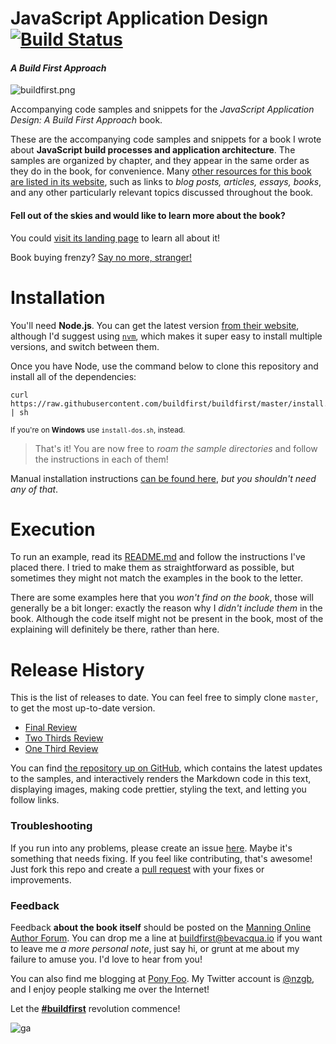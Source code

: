 # JavaScript Application Design [![Build Status](https://travis-ci.org/buildfirst/buildfirst.svg?branch=master)](https://travis-ci.org/buildfirst/buildfirst)
#### _A Build First Approach_

![buildfirst.png][1]

Accompanying code samples and snippets for the _JavaScript Application Design: A Build First Approach_ book.

These are the accompanying code samples and snippets for a book I wrote about **JavaScript build processes and application architecture**. The samples are organized by chapter, and they appear in the same order as they do in the book, for convenience. Many [other resources for this book are listed in its website][2], such as links to _blog posts, articles, essays, books_, and any other particularly relevant topics discussed throughout the book.

#### Fell out of the skies and would like to learn more about the book?

You could [visit its landing page][3] to learn all about it!

Book buying frenzy? [Say no more, stranger!][4]

# Installation

You'll need **Node.js**. You can get the latest version [from their website][5], although I'd suggest using [`nvm`][6], which makes it super easy to install multiple versions, and switch between them.

Once you have Node, use the command below to clone this repository and install all of the dependencies:

```shell
curl https://raw.githubusercontent.com/buildfirst/buildfirst/master/install.sh | sh
```

<sub>If you're on **Windows** use `install-dos.sh`, instead.</sub>

> That's it! You are now free to _roam the sample directories_ and follow the instructions in each of them!

Manual installation instructions [can be found here][7], _but you shouldn't need any of that_.

# Execution

To run an example, read its [README.md][8] and follow the instructions I've placed there. I tried to make them as straightforward as possible, but sometimes they might not match the examples in the book to the letter.

There are some examples here that you _won't find on the book_, those will generally be a bit longer: exactly the reason why I _didn't include them_ in the book. Although the code itself might not be present in the book, most of the explaining will definitely be there, rather than here.

# Release History

This is the list of releases to date. You can feel free to simply clone `master`, to get the most up-to-date version.

- [Final Review][19]
- [Two Thirds Review][18]
- [One Third Review][9]

You can find [the repository up on GitHub][10], which contains the latest updates to the samples, and interactively renders the Markdown code in this text, displaying images, making code prettier, styling the text, and letting you follow links.

### Troubleshooting

If you run into any problems, please create an issue [here][11]. Maybe it's something that needs fixing. If you feel like contributing, that's awesome! Just fork this repo and create a [pull request][12] with your fixes or improvements.

### Feedback

Feedback **about the book itself** should be posted on the [Manning Online Author Forum][13]. You can drop me a line at [buildfirst@bevacqua.io][14] if you want to leave me _a more personal note_, just say hi, or grunt at me about my failure to amuse you. I'd love to hear from you!

You can also find me blogging at [Pony Foo][15]. My Twitter account is [@nzgb][16], and I enjoy people stalking me over the Internet!

Let the [**#buildfirst**][17] revolution commence!

  [1]: http://www.gravatar.com/avatar/cee019b251cf09f440b4427541e46cb8.png?s=320
  [2]: http://bevacqua.io/buildfirst/resources "#buildfirst resources"
  [3]: http://bevacqua.io/buildfirst "JavaScript Application Design: A Build First Approach"
  [4]: http://bevacqua.io/bf/book "Get the book from Manning!"
  [5]: http://nodejs.org/download/ "Node.js Downloads"
  [6]: https://github.com/creationix/nvm "Node Version Manager"
  [7]: https://github.com/buildfirst/buildfirst/blob/master/wiki/installation-manual.md "Manual Installation Instructions"
  [8]: README.md "To understand recursion, you must first understand recursion"
  [9]: https://github.com/buildfirst/buildfirst/releases/tag/v0.0.1 "Tagged v0.0.1"
  [10]: https://github.com/buildfirst/buildfirst "JavaScript Application Design Code Sample Repository"
  [11]: https://github.com/buildfirst/buildfirst/issues "JavaScript Application Design Code Sample Repository Issues"
  [12]: https://help.github.com/articles/using-pull-requests "Using Pull Requests"
  [13]: http://www.manning-sandbox.com/forum.jspa?forumID=888 "Author Online Forum for JavaScript Application Design"
  [14]: mailto:buildfirst@bevacqua.io "Contact me by mail"
  [15]: http://blog.ponyfoo.com "Pony Foo"
  [16]: https://twitter.com/nzgb "@nzgb on Twitter"
  [17]: https://twitter.com/#buildfirst "#buildfirst on Twitter"
  [18]: https://github.com/buildfirst/buildfirst/releases/tag/v0.0.2 "Tagged v0.0.2"
  [19]: https://github.com/buildfirst/buildfirst/releases/tag/v0.1.0 "Tagged v0.1.0"


![ga](https://ga-beacon.appspot.com/UA-35043128-6/buildfirst/readme?pixel)
